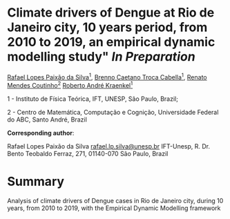 # Climate drivers of Dengue at Rio de Janeiro city, 10 years period, from 2010 to 2019, an empirical dynamic modelling study" <i> In Preparation </i>

[Rafael Lopes Paixão da Silva<sup>1</sup>](https://orcid.org/0000-0002-9416-6145), 
[Brenno Caetano Troca Cabella<sup>1</sup>](https://www.abc.org.br/en/membro/brenno-caetano-troca-cabella/), 
[Renato Mendes Coutinho<sup>2</sup>](https://orcid.org/0000-0002-2828-8558)
[Roberto André Kraenkel<sup>1</sup>](https://orcid.org/0000-0001-5602-5184)

1 - Instituto de Física Teórica, IFT, UNESP, São Paulo, Brazil; 

2 - Centro de Matemática, Computação e Cognição, Universidade Federal do ABC, Santo André, Brazil

**Corresponding author**: 

Rafael Lopes Paixão da Silva [rafael.lp.silva@unesp.br](rafael.lp.silva@unesp.br)
IFT-Unesp, R. Dr. Bento Teobaldo Ferraz, 271, 01140-070 São Paulo, Brazil


#  Summary

Analysis of climate drivers of Dengue cases in Rio de Janeiro city, during 10 years, from 2010 to 2019, with the Empirical Dynamic Modelling framework

